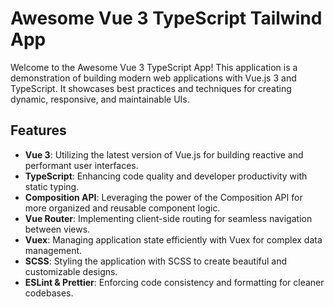 # Awesome Vue 3 TypeScript Tailwind App

Welcome to the Awesome Vue 3 TypeScript App! This application is a demonstration of building modern web applications with Vue.js 3 and TypeScript. It showcases best practices and techniques for creating dynamic, responsive, and maintainable UIs.

## Features

- **Vue 3**: Utilizing the latest version of Vue.js for building reactive and performant user interfaces.
- **TypeScript**: Enhancing code quality and developer productivity with static typing.
- **Composition API**: Leveraging the power of the Composition API for more organized and reusable component logic.
- **Vue Router**: Implementing client-side routing for seamless navigation between views.
- **Vuex**: Managing application state efficiently with Vuex for complex data management.
- **SCSS**: Styling the application with SCSS to create beautiful and customizable designs.
- **ESLint & Prettier**: Enforcing code consistency and formatting for cleaner codebases.
